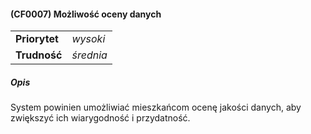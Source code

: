 #### (CF0007) Możliwość oceny danych

|               |           |
|---------------|-----------|
| **Priorytet** | _wysoki_  |
| **Trudność**  | _średnia_ |

##### Opis

System powinien umożliwiać mieszkańcom ocenę jakości danych, aby zwiększyć ich wiarygodność i przydatność.
